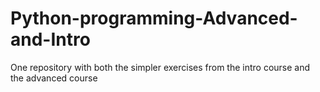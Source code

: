 # Python-programming-Advanced-and-Intro
One repository with both the simpler exercises from the intro course and the advanced course
